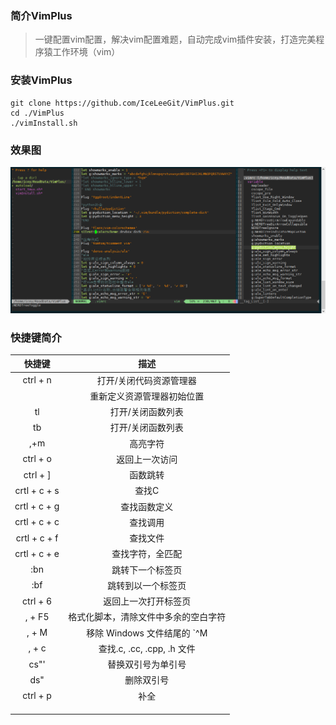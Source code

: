 
### 简介VimPlus
> 一键配置vim配置，解决vim配置难题，自动完成vim插件安装，打造完美程序猿工作环境（vim）
### 安装VimPlus
```
git clone https://github.com/IceLeeGit/VimPlus.git
cd ./VimPlus
./vimInstall.sh
```
### 效果图
![rendering](./screenshot/rendering.jpg)

### 快捷键简介



|    快捷键    |                 描述                 |
| :----------: | :----------------------------------: |
|   ctrl + n   |       打开/关闭代码资源管理器        |
|              |      重新定义资源管理器初始位置      |
|      tl      |          打开/关闭函数列表           |
|      tb      |          打开/关闭函数列表           |
|     ,+m      |               高亮字符               |
|   ctrl + o   |            返回上一次访问            |
|   ctrl + ]   |               函数跳转               |
| crtl + c + s |                查找C                 |
| crtl + c + g |             查找函数定义             |
| crtl + c + c |               查找调用               |
| crtl + c + f |               查找文件               |
| crtl + c + e |           查找字符，全匹配           |
|     :bn      |           跳转下一个标签页           |
|     :bf      |          跳转到以一个标签页          |
|   ctrl + 6   |         返回上一次打开标签页         |
|    , + F5    | 格式化脚本，清除文件中多余的空白字符 |
|    , + M     |     移除 Windows 文件结尾的 `^M      |
|    , + c     |      查找.c, .cc, .cpp, .h 文件      |
|     cs"'     |          替换双引号为单引号          |
|     ds"      |              删除双引号              |
|   ctrl + p   |                 补全                 |
|              |                                      |
|              |                                      |
|              |                                      |
